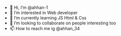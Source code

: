 - 👋 Hi, I’m @ahhan-1
- 👀 I’m interested in Web developer 
- 🌱 I’m currently learning JS Html & Css
- 💞️ I’m looking to collaborate on people interesting too
- 📫 How to reach me ig @ahhan_34

<!---
ahhan-1/ahhan-1 is a ✨ special ✨ repository because its `README.md` (this file) appears on your GitHub profile.
You can click the Preview link to take a look at your changes.
--->
